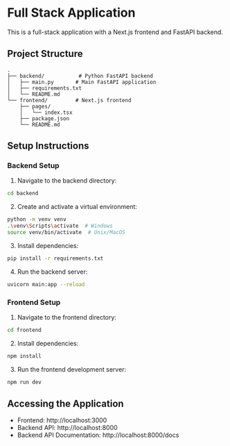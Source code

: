 # Full Stack Application

This is a full-stack application with a Next.js frontend and FastAPI backend.

## Project Structure

```
.
├── backend/           # Python FastAPI backend
│   ├── main.py       # Main FastAPI application
│   ├── requirements.txt
│   └── README.md
└── frontend/         # Next.js frontend
    ├── pages/
    │   └── index.tsx
    ├── package.json
    └── README.md
```

## Setup Instructions

### Backend Setup

1. Navigate to the backend directory:
```bash
cd backend
```

2. Create and activate a virtual environment:
```bash
python -m venv venv
.\venv\Scripts\activate  # Windows
source venv/bin/activate  # Unix/MacOS
```

3. Install dependencies:
```bash
pip install -r requirements.txt
```

4. Run the backend server:
```bash
uvicorn main:app --reload
```

### Frontend Setup

1. Navigate to the frontend directory:
```bash
cd frontend
```

2. Install dependencies:
```bash
npm install
```

3. Run the frontend development server:
```bash
npm run dev
```

## Accessing the Application

- Frontend: http://localhost:3000
- Backend API: http://localhost:8000
- Backend API Documentation: http://localhost:8000/docs 